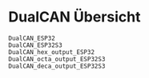 # DualCAN Übersicht


```{toctree}
DualCAN_ESP32
DualCAN_ESP32S3
DualCAN_hex_output_ESP32
DualCAN_octa_output_ESP32S3
DualCAN_deca_output_ESP32S3
```

